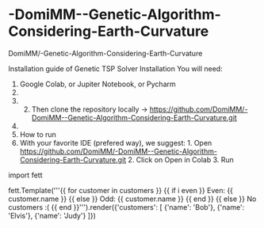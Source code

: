 # -DomiMM--Genetic-Algorithm-Considering-Earth-Curvature
 DomiMM/-Genetic-Algorithm-Considering-Earth-Curvature

Installation guide of Genetic TSP Solver
Installation You will need: 
1. Google Colab, or Jupiter Notebook, or Pycharm 
2. 
3. 2. Then clone the repository locally → https://github.com/DomiMM/-DomiMM--Genetic-Algorithm-Considering-Earth-Curvature.git 
4. 
5. How to run 
6. With your favorite IDE (prefered way), we suggest: 1. Open https://github.com/DomiMM/-DomiMM--Genetic-Algorithm-Considering-Earth-Curvature.git 2. Click on Open in Colab 3. Run


import fett

fett.Template('''{{ for customer in customers }}
{{ if i even }}
Even: {{ customer.name }}
{{ else }}
Odd: {{ customer.name }}
{{ end }}
{{ else }}
No customers :(
{{ end }}''').render({'customers': [
    {'name': 'Bob'},
    {'name': 'Elvis'},
    {'name': 'Judy'}
]})
